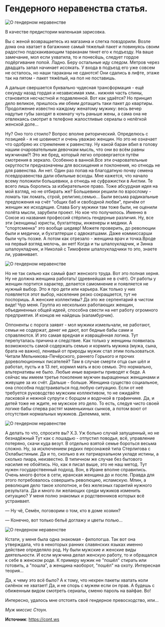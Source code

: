 # Гендерного неравенства статья.

![О гендерном неравенстве](/images/Others/gender_001.jpg 'О гендерном неравенстве')

В качестве предистории маленькая зарисовка.

Вы с женой возвращаетесь из магазина и слегка повздорили. Возле дома она хватает в багажнике самый тяжелый пакет и повинуясь своим радостно подскакивающим тараканам тянет его к подъезду. На ваше замечание, мол если ухватила, то и понесёшь, следует гордое подёргивание попой. Ладно. Беру остальные иду следом. Метров через двадцать запал начинает иссякать. У входа в подъезд его уже совсем не осталось, но наши тараканы не сдаются! Они сдались в лифте, этаже так на пятом - пакет тяжёлый, на пол не поставишь.

А дальше свершается буквально чудесная трансформация - ещё секунду назад гордая и независимая хмм.. нижняя часть спины, становится несчастной и подавленной. Вот как удаётся? Но принцип дело великое, пришлось им обеим дотащить таки пакет до квартиры. Продолжение известно каждому женатому мужику: весь вечер надутые губы заходят в комнату чуть раньше жены, а сама она не отвлекаясь смотрит в телефоне жалостливые сериалы о нелёгкой женской доле...

Ну? Оно того стоило? Вопрос вполне риторический. Определюсь с позицией - я не шовинист и очень уважаю женщин. Но это не означает что одобряю их стремление к равенству. Ну какой баран вбил в голову нашим очаровательным девочкам мысль, что они во всём равны мужчинам?! Это же бред, который легко опровергается путём смотрения в зеркало. Особенно в ванной.Все эти очаровательные округлости предназначены для восхищения и поклонения, но отнюдь не для равенства. Ан  нет. Один раз попав на благодатную почву семена псевдоравенства дали обильные всходы. Мне кажется, что начало всему положили большевики, а отнюдь не суфражистки в Англии. Те всего лишь боролись за избирательное право. Тоже абсурдная идея на мой взгляд, но не отбирать же? Большевики  решили по взрослому - ломать так ломать, строй, религию,семью... Были весьма радикальные предложения на счёт "общих баб и свободной любви", причём от женщин же исходящие. Слава Богу мужики там тоже были, не оценили полёта мысли, зарубили проект. Но кое что получилось. Именно в Союзе из названия профессий стёрлись гендерные различия. Ну, все эти (женщины) юристы, бухгалтеры, инженеры и медики. А "спортсменка" это вообще шедевр! Можете проверить, до революции были и медички, и бухгалтерши с адвокатшами. Даже коммиссарши были чуть позже. А потом как отрезало - женщина врач и точка.Вроде на первый взгляд мелочь, ан нет! Когда и ты шпалоукладчик, и Зинка шпалоукладчик, и Николай с Тимофеем шпалоукладчики то это, знаете ли, уравнивает.

![О гендерном неравенстве](/images/Others/gender_002.jpg 'О гендерном неравенстве')

Но не так сильно как самый факт женского труда. Вот это полная херня. Ну не должна женщина работать! (древнейшая не в счёт). От работы у женщин портится характер, делается самомнение и появляется не нужный выбор. Это я про дети или карьера. Как только у них появляется этот выбор, население резко сокращается, тут не поспоришь. А женские коллективы? Да это же серпентарий в чистом виде!  Чур меня. Группа из нескольких  работающих женщин, объединенных общей идеей, способна свести на нет работу огромного предприятия. И концов не найдешь (каламбурчик).

Оппоненты с порога заявят - мол мужики измельчали, не работают, семьи не содержат, денег не дают, вот бедные бабы сами и справляются. И это самая вредная и извращённая логика. Тут перепуталась причина и следствие. Как только у женщины появилась возможность самой содержать семью и кормить мужика (мужа, сына, брата не важно), ленивый от природы мужик стал этим пользоваться. Читали Мельникова-Печёрского, раннего Горького и прочих дореволюционных писателей? Там в случае смерти  отца сын шёл и работал, пусть и в 13 лет,  кормил мать и всю семью. Это нормально, альтернативы не было. Любые иные варианты приводят к беде. А сейчас мы имеем третье поколение мужчин выращенных женщинами и живущее за их счёт. Дальше - больше. Женщина существо социальное, она способна подстраиваться под любую ситуацию. Если от неё требуется руководство мужским коллективом, то не ожидайте ласковой и нежной супруги с борщом и водочкой в графинчике.  Да, и детей тоже не ждите, не мужское это дело. То есть, следуя чисто своей логике  бабы сперва растят маменькиных сынков, а потом воют от отсутствия нормальных мужиков. Дилемма, мля.

![О гендерном неравенстве](/images/Others/gender_003.jpg 'О гендерном неравенстве')

А делать то что, спросите вы? Х.З. Уж больно случай запущенный, но не безнадёжный Тут  как с лошадью - отпустил поводья, всё, управление потеряно, скачи куда везут. В отдельно взятой семье бороться весьма сложно. Ну, за исключением редких персонажей типа Стерлигова с Охлабыстиным. Да и то, сколько в их патриархальном укладе истины, а сколько пиара, неизвестно. В типичном же случае без бытового насилия не обойтись. Но, как я писал выше, это не наш метод. Тут нужен государственный подход. Вон, в Иране вполне справились. Очень много фоток в сети, иранская женщина до и после. Правда для этого потребовалось совершить революцию, исламскую. Млин, а революция дело такое хлопотное, и без железных гарантий нужного результата. Да и много ли желающих среди мужиков изменить ситуацию? У меня полно знакомых  и родственников которых всё устраивает.

— Ну чё, Семён, поговорим о том, кто в доме хозяин?

— Конечно, вот только бельё доглажу и цветы полью...

![О гендерном неравенстве](/images/Others/gender_004.jpg 'О гендерном неравенстве')

Кстати, у меня была одна знакомая - филологша. Так вот она утверждала, что в некоторых ранних славянских языках именно действие определяло род. Ну были мужские и женские виды деятельности. И если мужчина делал женскую работу, то и обращался к себе в женском роде. К примеру мужик не "пошёл" стирать или готовить, а "пошла", а женщина наоборот, "пошёл" на охоту. Интересная теория...

Да, к чему это всё было? А к тому, что нехрен пакеты хватать коли силёнок не хватает! Да, и не спорь с мужем если он прав. А будешь с обиженным видом смотреть сериалы, сменю пароль на вайфае. Во!

Интересно, удалось мне отстоять своё гендерное превосходство, или...

_Муж миссис Стоун._

**Источник**: https://cont.ws
